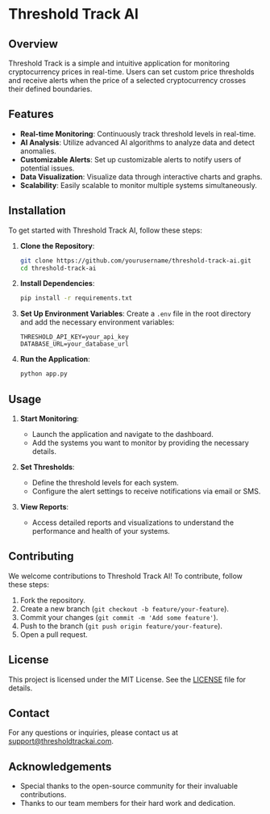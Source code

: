 # Threshold Track AI

## Overview

Threshold Track is a simple and intuitive application for monitoring cryptocurrency prices in real-time. Users can set custom price thresholds and receive alerts when the price of a selected cryptocurrency crosses their defined boundaries.


## Features

- **Real-time Monitoring**: Continuously track threshold levels in real-time.
- **AI Analysis**: Utilize advanced AI algorithms to analyze data and detect anomalies.
- **Customizable Alerts**: Set up customizable alerts to notify users of potential issues.
- **Data Visualization**: Visualize data through interactive charts and graphs.
- **Scalability**: Easily scalable to monitor multiple systems simultaneously.

## Installation

To get started with Threshold Track AI, follow these steps:

1. **Clone the Repository**:
    ```bash
    git clone https://github.com/yourusername/threshold-track-ai.git
    cd threshold-track-ai
    ```

2. **Install Dependencies**:
    ```bash
    pip install -r requirements.txt
    ```

3. **Set Up Environment Variables**:
    Create a `.env` file in the root directory and add the necessary environment variables:
    ```
    THRESHOLD_API_KEY=your_api_key
    DATABASE_URL=your_database_url
    ```

4. **Run the Application**:
    ```bash
    python app.py
    ```

## Usage

1. **Start Monitoring**:
    - Launch the application and navigate to the dashboard.
    - Add the systems you want to monitor by providing the necessary details.

2. **Set Thresholds**:
    - Define the threshold levels for each system.
    - Configure the alert settings to receive notifications via email or SMS.

3. **View Reports**:
    - Access detailed reports and visualizations to understand the performance and health of your systems.

## Contributing

We welcome contributions to Threshold Track AI! To contribute, follow these steps:

1. Fork the repository.
2. Create a new branch (`git checkout -b feature/your-feature`).
3. Commit your changes (`git commit -m 'Add some feature'`).
4. Push to the branch (`git push origin feature/your-feature`).
5. Open a pull request.

## License

This project is licensed under the MIT License. See the [LICENSE](LICENSE) file for details.

## Contact

For any questions or inquiries, please contact us at [support@thresholdtrackai.com](mailto:support@thresholdtrackai.com).

## Acknowledgements

- Special thanks to the open-source community for their invaluable contributions.
- Thanks to our team members for their hard work and dedication.
